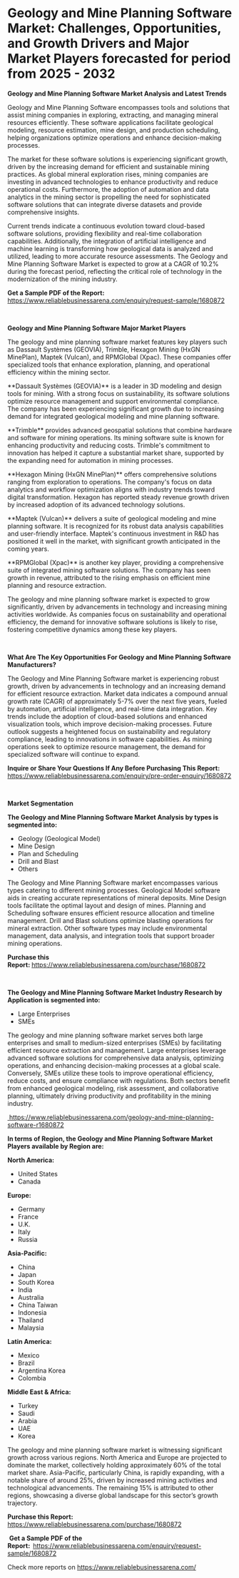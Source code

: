 <p><h1>Geology and Mine Planning Software Market: Challenges, Opportunities, and Growth Drivers and Major Market Players forecasted for period from 2025 - 2032</h1></p><p><strong>Geology and Mine Planning Software Market Analysis and Latest Trends</strong></p>
<p><p>Geology and Mine Planning Software encompasses tools and solutions that assist mining companies in exploring, extracting, and managing mineral resources efficiently. These software applications facilitate geological modeling, resource estimation, mine design, and production scheduling, helping organizations optimize operations and enhance decision-making processes. </p><p>The market for these software solutions is experiencing significant growth, driven by the increasing demand for efficient and sustainable mining practices. As global mineral exploration rises, mining companies are investing in advanced technologies to enhance productivity and reduce operational costs. Furthermore, the adoption of automation and data analytics in the mining sector is propelling the need for sophisticated software solutions that can integrate diverse datasets and provide comprehensive insights.</p><p>Current trends indicate a continuous evolution toward cloud-based software solutions, providing flexibility and real-time collaboration capabilities. Additionally, the integration of artificial intelligence and machine learning is transforming how geological data is analyzed and utilized, leading to more accurate resource assessments. The Geology and Mine Planning Software Market is expected to grow at a CAGR of 10.2% during the forecast period, reflecting the critical role of technology in the modernization of the mining industry.</p></p>
<p><strong>Get a Sample PDF of the Report:&nbsp;</strong> <a href="https://www.reliablebusinessarena.com/enquiry/request-sample/1680872?utm_campaign=3168&utm_medium=2&utm_source=Github&utm_content=ia&utm_term=24032025&utm_id=geology-and-mine-planning-software">https://www.reliablebusinessarena.com/enquiry/request-sample/1680872</a></p>
<p>&nbsp;</p>
<p><strong>Geology and Mine Planning Software Major Market Players</strong></p>
<p><p>The geology and mine planning software market features key players such as Dassault Systèmes (GEOVIA), Trimble, Hexagon Mining (HxGN MinePlan), Maptek (Vulcan), and RPMGlobal (Xpac). These companies offer specialized tools that enhance exploration, planning, and operational efficiency within the mining sector.</p><p>**Dassault Systèmes (GEOVIA)** is a leader in 3D modeling and design tools for mining. With a strong focus on sustainability, its software solutions optimize resource management and support environmental compliance. The company has been experiencing significant growth due to increasing demand for integrated geological modeling and mine planning software.</p><p>**Trimble** provides advanced geospatial solutions that combine hardware and software for mining operations. Its mining software suite is known for enhancing productivity and reducing costs. Trimble's commitment to innovation has helped it capture a substantial market share, supported by the expanding need for automation in mining processes.</p><p>**Hexagon Mining (HxGN MinePlan)** offers comprehensive solutions ranging from exploration to operations. The company's focus on data analytics and workflow optimization aligns with industry trends toward digital transformation. Hexagon has reported steady revenue growth driven by increased adoption of its advanced technology solutions.</p><p>**Maptek (Vulcan)** delivers a suite of geological modeling and mine planning software. It is recognized for its robust data analysis capabilities and user-friendly interface. Maptek's continuous investment in R&D has positioned it well in the market, with significant growth anticipated in the coming years.</p><p>**RPMGlobal (Xpac)** is another key player, providing a comprehensive suite of integrated mining software solutions. The company has seen growth in revenue, attributed to the rising emphasis on efficient mine planning and resource extraction.</p><p>The geology and mine planning software market is expected to grow significantly, driven by advancements in technology and increasing mining activities worldwide. As companies focus on sustainability and operational efficiency, the demand for innovative software solutions is likely to rise, fostering competitive dynamics among these key players.</p></p>
<p>&nbsp;</p>
<p><strong>What Are The Key Opportunities For Geology and Mine Planning Software Manufacturers?</strong></p>
<p><p>The Geology and Mine Planning Software market is experiencing robust growth, driven by advancements in technology and an increasing demand for efficient resource extraction. Market data indicates a compound annual growth rate (CAGR) of approximately 5-7% over the next five years, fueled by automation, artificial intelligence, and real-time data integration. Key trends include the adoption of cloud-based solutions and enhanced visualization tools, which improve decision-making processes. Future outlook suggests a heightened focus on sustainability and regulatory compliance, leading to innovations in software capabilities. As mining operations seek to optimize resource management, the demand for specialized software will continue to expand.</p></p>
<p><strong>Inquire or Share Your Questions If Any Before Purchasing This Report:</strong> <a href="https://www.reliablebusinessarena.com/enquiry/pre-order-enquiry/1680872?utm_campaign=3168&utm_medium=2&utm_source=Github&utm_content=ia&utm_term=24032025&utm_id=geology-and-mine-planning-software">https://www.reliablebusinessarena.com/enquiry/pre-order-enquiry/1680872</a></p>
<p>&nbsp;</p>
<p><strong>Market Segmentation</strong></p>
<p><strong>The Geology and Mine Planning Software Market Analysis by types is segmented into:</strong></p>
<p><ul><li>Geology (Geological Model)</li><li>Mine Design</li><li>Plan and Scheduling</li><li>Drill and Blast</li><li>Others</li></ul></p>
<p><p>The Geology and Mine Planning Software market encompasses various types catering to different mining processes. Geological Model software aids in creating accurate representations of mineral deposits. Mine Design tools facilitate the optimal layout and design of mines. Planning and Scheduling software ensures efficient resource allocation and timeline management. Drill and Blast solutions optimize blasting operations for mineral extraction. Other software types may include environmental management, data analysis, and integration tools that support broader mining operations.</p></p>
<p><strong>Purchase this Report:&nbsp;</strong><a href="https://www.reliablebusinessarena.com/purchase/1680872?utm_campaign=3168&utm_medium=2&utm_source=Github&utm_content=ia&utm_term=24032025&utm_id=geology-and-mine-planning-software">https://www.reliablebusinessarena.com/purchase/1680872</a></p>
<p>&nbsp;</p>
<p><strong>The Geology and Mine Planning Software Market Industry Research by Application is segmented into:</strong></p>
<p><ul><li>Large Enterprises</li><li>SMEs</li></ul></p>
<p><p>The geology and mine planning software market serves both large enterprises and small to medium-sized enterprises (SMEs) by facilitating efficient resource extraction and management. Large enterprises leverage advanced software solutions for comprehensive data analysis, optimizing operations, and enhancing decision-making processes at a global scale. Conversely, SMEs utilize these tools to improve operational efficiency, reduce costs, and ensure compliance with regulations. Both sectors benefit from enhanced geological modeling, risk assessment, and collaborative planning, ultimately driving productivity and profitability in the mining industry.</p></p>
<p><a href="https://www.reliablebusinessarena.com/geology-and-mine-planning-software-r1680872?utm_campaign=3168&utm_medium=2&utm_source=Github&utm_content=ia&utm_term=24032025&utm_id=geology-and-mine-planning-software">&nbsp;https://www.reliablebusinessarena.com/geology-and-mine-planning-software-r1680872</a></p>
<p><strong>In terms of Region, the Geology and Mine Planning Software Market Players available by Region are:</strong></p>
<p>
    <p> <strong> North America: </strong>
        <ul>
            <li>United States</li>
            <li>Canada</li>
        </ul>
        </p> 
    <p> <strong> Europe: </strong>
        <ul>
            <li>Germany</li>
            <li>France</li>
            <li>U.K.</li>
            <li>Italy</li>
            <li>Russia</li>
        </ul>
        </p> 
    <p> <strong> Asia-Pacific: </strong>
        <ul>
            <li>China</li>
            <li>Japan</li>
            <li>South Korea</li>
            <li>India</li>
            <li>Australia</li>
            <li>China Taiwan</li>
            <li>Indonesia</li>
            <li>Thailand</li>
            <li>Malaysia</li>
        </ul>
        </p> 
    <p> <strong> Latin America: </strong>
        <ul>
            <li>Mexico</li>
            <li>Brazil</li>
            <li>Argentina Korea</li>
            <li>Colombia</li>
        </ul>
        </p> 
    <p> <strong> Middle East & Africa: </strong>
        <ul>
            <li>Turkey</li>
            <li>Saudi</li>
            <li>Arabia</li>
            <li>UAE</li>
            <li>Korea</li>
        </ul>
    </p>
    </p>
<p><p>The geology and mine planning software market is witnessing significant growth across various regions. North America and Europe are projected to dominate the market, collectively holding approximately 60% of the total market share. Asia-Pacific, particularly China, is rapidly expanding, with a notable share of around 25%, driven by increased mining activities and technological advancements. The remaining 15% is attributed to other regions, showcasing a diverse global landscape for this sector’s growth trajectory.</p></p>
<p><strong>Purchase this Report: </strong><a href="https://www.reliablebusinessarena.com/purchase/1680872?utm_campaign=3168&utm_medium=2&utm_source=Github&utm_content=ia&utm_term=24032025&utm_id=geology-and-mine-planning-software">https://www.reliablebusinessarena.com/purchase/1680872</a></p>
<p>&nbsp;<strong>Get a Sample PDF of the Report:&nbsp;&nbsp;</strong><a href="https://www.reliablebusinessarena.com/enquiry/request-sample/1680872?utm_campaign=3168&utm_medium=2&utm_source=Github&utm_content=ia&utm_term=24032025&utm_id=geology-and-mine-planning-software">https://www.reliablebusinessarena.com/enquiry/request-sample/1680872</a></p>
<p><strong></strong></p>
<p>Check more reports on <a href="https://www.reliablebusinessarena.com/?utm_campaign=3168&utm_medium=2&utm_source=Github&utm_content=ia&utm_term=24032025&utm_id=geology-and-mine-planning-software">https://www.reliablebusinessarena.com/</a></p>